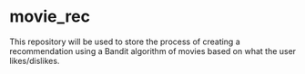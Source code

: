 # movie_rec
This repository will be used to store the process of creating a recommendation using a Bandit algorithm of movies based on what the user likes/dislikes. 

